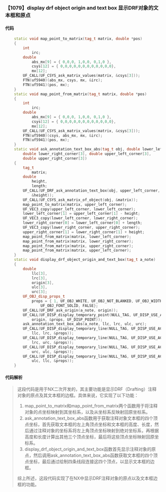 ### 【1079】display drf object origin and text box 显示DRF对象的文本框和原点

#### 代码

```cpp
    static void map_point_to_matrix(tag_t matrix, double *pos)  
    {  
        int  
            irc;  
        double  
            abs_mx[9] = { 0,0,0, 1,0,0, 0,1,0 },  
            csys[12] = { 0,0,0,0,0,0,0,0,0,0,0,0},  
            mx[12];  
        UF_CALL(UF_CSYS_ask_matrix_values(matrix, &csys[3]));  
        FTN(uf5940)(abs_mx, csys, mx, &irc);  
        FTN(uf5941)(pos, mx);  
    }  
    static void map_point_from_matrix(tag_t matrix, double *pos)  
    {  
        int  
            irc;  
        double  
            abs_mx[9] = { 0,0,0, 1,0,0, 0,1,0 },  
            csys[12] = { 0,0,0,0,0,0,0,0,0,0,0,0},  
            mx[12];  
        UF_CALL(UF_CSYS_ask_matrix_values(matrix, &csys[3]));  
        FTN(uf5940)(csys, abs_mx, mx, &irc);  
        FTN(uf5941)(pos, mx);  
    }  
    static void ask_annotation_text_box_abs(tag_t obj, double lower_left_corner[3],  
        double lower_right_corner[3], double upper_left_corner[3],  
        double upper_right_corner[3])  
    {  
        tag_t  
            matrix;  
        double  
            height,  
            length;  
        UF_CALL(UF_DRF_ask_annotation_text_box(obj, upper_left_corner, &length,  
            &height));  
        UF_CALL(UF_CSYS_ask_matrix_of_object(obj, &matrix));  
        map_point_to_matrix(matrix, upper_left_corner);  
        UF_VEC3_copy(upper_left_corner, lower_left_corner);  
        lower_left_corner[1] = upper_left_corner[1] - height;  
        UF_VEC3_copy(lower_left_corner, lower_right_corner);  
        lower_right_corner[0] = lower_left_corner[0] + length;  
        UF_VEC3_copy(lower_right_corner, upper_right_corner);  
        upper_right_corner[1] = lower_right_corner[1] + height;  
        map_point_from_matrix(matrix, lower_left_corner);  
        map_point_from_matrix(matrix, lower_right_corner);  
        map_point_from_matrix(matrix, upper_right_corner);  
        map_point_from_matrix(matrix, upper_left_corner);  
    }  
    static void display_drf_object_origin_and_text_box(tag_t a_note)  
    {  
        double  
            llc[3],  
            lrc[3],  
            origin[3],  
            ulc[3],  
            urc[3];  
        UF_OBJ_disp_props_t  
            props = { 1, UF_OBJ_WHITE, UF_OBJ_NOT_BLANKED, UF_OBJ_WIDTH_NORMAL,  
                UF_OBJ_FONT_SOLID, FALSE};  
        UF_CALL(UF_DRF_ask_origin(a_note, origin));  
        UF_CALL(UF_DISP_display_temporary_point(NULL_TAG, UF_DISP_USE_ACTIVE_PLUS,  
            origin, &props, UF_DISP_POINT));  
        ask_annotation_text_box_abs(a_note, llc, lrc, ulc, urc);  
        UF_CALL(UF_DISP_display_temporary_line(NULL_TAG, UF_DISP_USE_ACTIVE_PLUS,  
            llc, lrc, &props));  
        UF_CALL(UF_DISP_display_temporary_line(NULL_TAG, UF_DISP_USE_ACTIVE_PLUS,  
            lrc, urc, &props));  
        UF_CALL(UF_DISP_display_temporary_line(NULL_TAG, UF_DISP_USE_ACTIVE_PLUS,  
            urc, ulc, &props));  
        UF_CALL(UF_DISP_display_temporary_line(NULL_TAG, UF_DISP_USE_ACTIVE_PLUS,  
            ulc, llc, &props));  
    }

```

#### 代码解析

> 这段代码是用于NX二次开发的，其主要功能是显示DRF（Drafting）注释对象的原点及其文本框的边框。具体来说，它实现了以下功能：
>
> 1. map_point_to_matrix和map_point_from_matrix两个函数用于将注释对象的点坐标映射到其坐标系，以及从坐标系反映射回原坐标系。
> 2. ask_annotation_text_box_abs函数用于获取注释对象文本框的四个顶点坐标，首先获取文本框的左上角顶点坐标和文本框的高度、长度，然后通过注释对象的坐标系将左上角顶点坐标映射到绝对坐标系，再根据高度和长度计算出其他三个顶点坐标，最后将这些顶点坐标映射回原坐标系。
> 3. display_drf_object_origin_and_text_box函数首先显示注释对象的原点，然后调用ask_annotation_text_box_abs函数获取文本框的四个顶点坐标，最后通过绘制四条线段连接这四个顶点，以显示文本框的边框。
>
> 综上所述，这段代码实现了在NX中显示DRF注释对象的原点以及文本框边框的功能。
>
